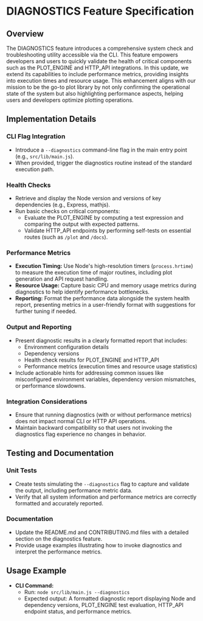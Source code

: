 # DIAGNOSTICS Feature Specification

## Overview
The DIAGNOSTICS feature introduces a comprehensive system check and troubleshooting utility accessible via the CLI. This feature empowers developers and users to quickly validate the health of critical components such as the PLOT_ENGINE and HTTP_API integrations. In this update, we extend its capabilities to include performance metrics, providing insights into execution times and resource usage. This enhancement aligns with our mission to be the go-to plot library by not only confirming the operational state of the system but also highlighting performance aspects, helping users and developers optimize plotting operations.

## Implementation Details
### CLI Flag Integration
- Introduce a `--diagnostics` command-line flag in the main entry point (e.g., `src/lib/main.js`).
- When provided, trigger the diagnostics routine instead of the standard execution path.

### Health Checks
- Retrieve and display the Node version and versions of key dependencies (e.g., Express, mathjs).
- Run basic checks on critical components:
  - Evaluate the PLOT_ENGINE by computing a test expression and comparing the output with expected patterns.
  - Validate HTTP_API endpoints by performing self-tests on essential routes (such as `/plot` and `/docs`).

### Performance Metrics
- **Execution Timing:** Use Node's high-resolution timers (`process.hrtime`) to measure the execution time of major routines, including plot generation and API request handling.
- **Resource Usage:** Capture basic CPU and memory usage metrics during diagnostics to help identify performance bottlenecks.
- **Reporting:** Format the performance data alongside the system health report, presenting metrics in a user-friendly format with suggestions for further tuning if needed.

### Output and Reporting
- Present diagnostic results in a clearly formatted report that includes:
  - Environment configuration details
  - Dependency versions
  - Health check results for PLOT_ENGINE and HTTP_API
  - Performance metrics (execution times and resource usage statistics)
- Include actionable hints for addressing common issues like misconfigured environment variables, dependency version mismatches, or performance slowdowns.

### Integration Considerations
- Ensure that running diagnostics (with or without performance metrics) does not impact normal CLI or HTTP API operations.
- Maintain backward compatibility so that users not invoking the diagnostics flag experience no changes in behavior.

## Testing and Documentation
### Unit Tests
- Create tests simulating the `--diagnostics` flag to capture and validate the output, including performance metric data.
- Verify that all system information and performance metrics are correctly formatted and accurately reported.

### Documentation
- Update the README.md and CONTRIBUTING.md files with a detailed section on the diagnostics feature. 
- Provide usage examples illustrating how to invoke diagnostics and interpret the performance metrics.

## Usage Example
- **CLI Command:**
  - Run: `node src/lib/main.js --diagnostics`
  - Expected output: A formatted diagnostic report displaying Node and dependency versions, PLOT_ENGINE test evaluation, HTTP_API endpoint status, and performance metrics.